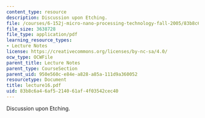 ```yaml
---
content_type: resource
description: Discussion upon Etching.
file: /courses/6-152j-micro-nano-processing-technology-fall-2005/83b8c6a46af5214061af4f03542cec40_lecture16.pdf
file_size: 3638728
file_type: application/pdf
learning_resource_types:
- Lecture Notes
license: https://creativecommons.org/licenses/by-nc-sa/4.0/
ocw_type: OCWFile
parent_title: Lecture Notes
parent_type: CourseSection
parent_uid: 950e560c-e84e-a828-a85a-111d9a360052
resourcetype: Document
title: lecture16.pdf
uid: 83b8c6a4-6af5-2140-61af-4f03542cec40
---
```

Discussion upon Etching.